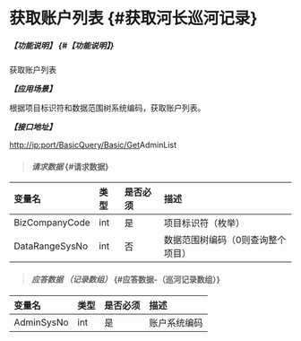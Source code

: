 # 获取账户列表 {#获取河长巡河记录}

##### _【功能说明】_ {#【功能说明】}

获取账户列表

_**【应用场景】**_

根据项目标识符和数据范围树系统编码，获取账户列表。

_**【接口地址】**_

[http://ip:port/BasicQuery/](http://ip:port/HMQuery/PatrolRiver/GetPatrolRivers)[Basic](http://ip:port/HMQuery/PatrolRiver/GetPatrolRivers)[/Get](http://ip:port/HMQuery/PatrolRiver/GetPatrolRivers)AdminList

> #### _请求数据_ {#请求数据}

| 变量名 | 类型 | 是否必须 | 描述 |
| :--- | :--- | :--- | :--- |
| BizCompanyCode | int | 是 | 项目标识符（枚举） |
| DataRangeSysNo | int | 否 | 数据范围树编码（0则查询整个项目） |

> #### _应答数据 （记录数组）_ {#应答数据-（巡河记录数组）}

| 变量名 | 类型 | 是否必须 | 描述 |
| :--- | :--- | :--- | :--- |
| AdminSysNo | int | 是 | 账户系统编码 |



